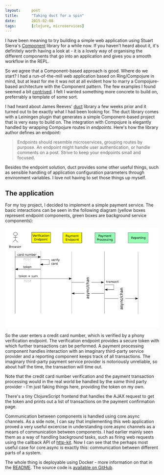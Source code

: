 ```yaml
---
layout:     post
title:      "Taking duct for a spin"
date:       2015-02-08
tags:       [clojure, microservices]
---
```


I have been meaning to try building a simple web application using Stuart Sierra's [Component](https://github.com/stuartsierra/component) library for a while now. If you haven't heard about it, it's definitely worth having a look at - it is a lovely way of organising the different components that go into an application and gives you a smooth workflow in the REPL.

So we agree that a Component-based approach is good. Where do we start? I had a run-of-the-mill web application based on Ring/Compojure in mind, but at least for me it was not at all evident how to marry a Compojure-based architecture with the Component pattern. The few examples I found seemed a bit [contrived](https://gist.github.com/Deraen/9d65f447593859dd07ae). I felt I wanted something more concrete to build on, preferrably a template of some sort.

I had heard about James Reeves' [duct](https://github.com/weavejester/duct) library a few weeks prior and it turned 
out to be exactly what I had been looking for. The duct library comes with a Leiningen plugin that generates a 
simple Component-based project that is very easy to build on. The integration with Compojure is elegantly 
handled by wrapping Compojure routes in *endpoints*. Here's how the library author defines an endpoint:

> Endpoints should resemble microservices, grouping routes by purpose. 
> An endpoint might handle user authentication, or handle comments on a post. 
> Strive to keep your endpoints small and focused.

Besides the endpoint solution, duct provides some other useful things, such as sensible handling
of application configuration parameters through environment variables. I love not having to set
those things up myself.

## The application

For my toy project, I decided to implement a simple payment service. The basic interactions can be seen 
in the following diagram (yellow boxes represent endpoint components, green boxes are background service components):

![interaction diagram](/assets/images/pay-me.png)

So the user enters a credit card number, which is verified by a phony verification endpoint. The verification
endpoint provides a secure token with which further transactions can be performed. A payment processing component
handles interaction with an imaginary third-party service provider and a reporting component keeps track of 
all transactions. The imaginary third-party payment service provider is notoriously unreliable, so about half the time, the transaction will time out.

Note that the credit card number verification and the payment transaction processing would in the
real world be handled by the *same* third party provider - I'm just faking things here, providing
the token on my own.

There's a tiny ClojureScript frontend that handles the AJAX request to get the token and prints out 
a list of transactions on the payment confirmation page.

Communication between components is handled using core.async channels. As a side note, I can say
that implementing this web application proved a very useful excercise in understanding core.async 
channels as a means of communication between components. I had earlier mainly seen them as a way 
of handling background tasks, such as firing web requests using the callback API of 
[http-kit](http://www.http-kit.org/). Now I can see that the perhaps most useful case for core.async 
is exactly this: communication between different parts of a system. 

The whole thing is deployable using Docker - more information on that in the [README](https://github.com/jstaffans/pay-me#deployment). The source code is [available on GitHub](https://github.com/jstaffans/pay-me).


